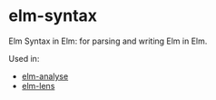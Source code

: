 # elm-syntax

Elm Syntax in Elm: for parsing and writing Elm in Elm.

Used in:

* [elm-analyse](https://github.com/stil4m/elm-analyse)
* [elm-lens](https://github.com/mbuscemi/elm-lens)
